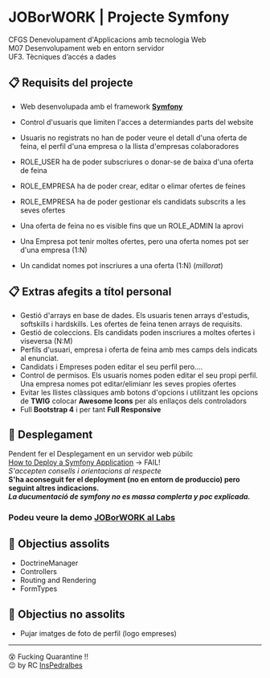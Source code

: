 # JOBorWORK | Projecte Symfony

CFGS Denevolupament d'Applicacions amb tecnologia Web   
M07 Desenvolupament web en entorn servidor   
UF3. Tècniques d’accés a dades   

## 📋 Requisits del projecte 
* Web desenvolupada amb el framework **[Symfony](https://symfony.com)**
* Control d'usuaris que limiten l'acces a determiandes parts del website
   
* Usuaris no registrats no han de poder veure el detall d'una oferta de feina, el perfil d'una empresa o la llista d'empresas colaboradores
* ROLE_USER ha de poder subscriures o donar-se de baixa d'una oferta de feina
* ROLE_EMPRESA ha de poder crear, editar o elimar ofertes de feines
* ROLE_EMPRESA ha de poder gestionar els candidats subscrits a les seves ofertes
* Una oferta de feina no es visible fins que un ROLE_ADMIN la aprovi
   
* Una Empresa pot tenir moltes ofertes, pero una oferta nomes pot ser d'una empresa (1:N)
* Un candidat nomes pot inscriures a una oferta (1:N) (_millorat_)

## 📋 Extras afegits a títol personal 
* Gestió d'arrays en base de dades. Els usuaris tenen arrays d'estudis, softskills i hardskills. Les ofertes de feina tenen arrays de requisits.
* Gestió de coleccions. Els candidats poden inscriures a moltes ofertes i viseversa (N:M)
* Perfils d'usuari, empresa i oferta de feina amb mes camps dels indicats al enunciat.
* Candidats i Empreses poden editar el seu perfil pero....
* Control de permisos. Els usuaris nomes poden editar el seu propi perfil. Una empresa nomes pot editar/elimianr les seves propies ofertes
* Evitar les llistes clàssiques amb botons d'opcions i utilitzant les opcions de **TWIG** colocar **Awesome Icons** per als enllaços dels controladors
* Full **Bootstrap 4** i per tant **Full Responsive**

## 🚀 Desplegament 
Pendent fer el Desplegament en un servidor web púbilc   
[How to Deploy a Symfony Application](https://symfony.com/doc/current/deployment.html) -> FAIL!   
_S'accepten consells i orientacions al respecte_   
**S'ha aconseguit fer el deployment (no en entorn de produccio) pero seguint altres indicacions.**   
**_La ducumentació de symfony no es massa complerta y poc explicada._**   
### <span style="color:royalnavy">Podeu veure la demo [JOBorWORK al Labs](http://labs.iam.cat/~a19rogcalrul/joborwork/public/)</span>


## 📌 Objectius assolits 
* DoctrineManager
* Controllers
* Routing and Rendering
* FormTypes

## 📌 Objectius no assolits
* Pujar imatges de foto de perfil (logo empreses)

---
😵 Fucking Quarantine !!   
😉 by RC [InsPedralbes](https://inspedralbes.cat)
